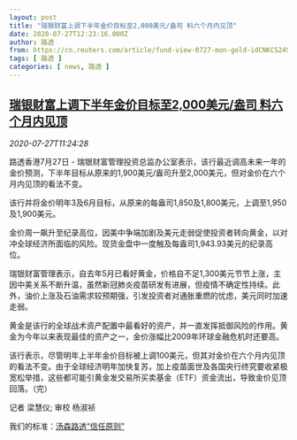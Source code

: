 ```yaml
---
layout: post
title: "瑞银财富上调下半年金价目标至2,000美元/盎司 料六个月内见顶"
date: 2020-07-27T12:23:16.000Z
author: 路透
from: https://cn.reuters.com/article/fund-view-0727-mon-gold-idCNKCS24S1C3
tags: [ 路透 ]
categories: [ news, 路透 ]
---
```

<!--1595852596000-->
[瑞银财富上调下半年金价目标至2,000美元/盎司 料六个月内见顶](https://cn.reuters.com/article/fund-view-0727-mon-gold-idCNKCS24S1C3)
------

<div>
<div><i>2020-07-27T11:24:28</i></div><div class="StandardArticleBody_body"><p>路透香港7月27日 - 瑞银财富管理投资总监办公室表示，该行最近调高未来一年的金价预测，下半年目标从原来的1,900美元/盎司升至2,000美元，但对金价在六个月内见顶的看法不变。 </p><p>该行并将金价明年3及6月目标，从原来的每盎司1,850及1,800美元，上调至1,950及1,900美元。 </p><p>金价周一飙升至纪录高位，因美中争端加剧及美元走弱促使投资者转向黄金，以对冲全球经济所面临的风险。现货金盘中一度触及每盎司1,943.93美元的纪录高位。 </p><p>瑞银财富管理表示，自去年5月已看好黄金，价格自不足1,300美元节节上涨，主因中美关系不断升温，虽然新冠肺炎疫苗研发有进展，但疫情不确定性持续。此外，油价上涨及石油需求较预期强，引发投资者对通胀重燃的忧虑，美元同时加速走弱。 </p><p>黄金是该行的全球战术资产配置中最看好的资产，并一直发挥抵御风险的作用。黄金为今年以来表现最佳的资产之一，金价涨幅比2009年环球金融危机时还要高。 </p><p>该行表示，尽管明年上半年金价目标被上调100美元，但其对金价在六个月内见顶的看法不变。由于全球经济明年加快复苏，加上疫苗面世及各国央行终究要收紧极宽松举措，这些都可能引黄金发交易所买卖基金（ETF）资金流出，导致金价见顶回落。（完）  </p><div class="Attribution_container"><div class="Attribution_attribution"><p class="Attribution_content">记者 梁慧仪; 审校 杨淑祯 </p></div></div><div class="StandardArticleBody_trustBadgeContainer"><span class="StandardArticleBody_trustBadgeTitle">我们的标准：</span><span class="trustBadgeUrl"><a href="https://www.thomsonreuters.cn/content/dam/openweb/documents/pdf/china/brochures/about-us-1.pdf">汤森路透“信任原则”</a></span></div></div>
</div>
